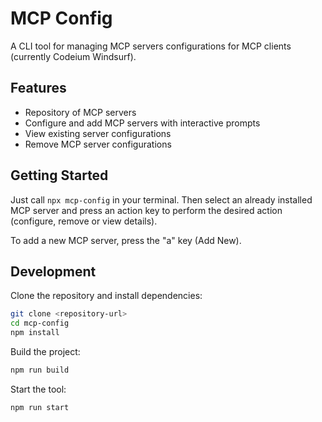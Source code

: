 # MCP Config

A CLI tool for managing MCP servers configurations for MCP clients (currently Codeium Windsurf).

## Features

- Repository of MCP servers
- Configure and add MCP servers with interactive prompts
- View existing server configurations
- Remove MCP server configurations

## Getting Started

Just call `npx mcp-config` in your terminal. Then select an already installed MCP server and press an action key to 
perform the desired action (configure, remove or view details).

To add a new MCP server, press the "a" key (Add New). 

## Development

Clone the repository and install dependencies:

```bash
git clone <repository-url>
cd mcp-config
npm install
```

Build the project:

```bash
npm run build
```

Start the tool:

```bash
npm run start
```
